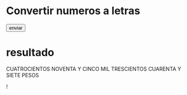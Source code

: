 
# Convertir numeros a letras





<button onclick="NumeroALetras(495347)">enviar</button>

# resultado
CUATROCIENTOS NOVENTA Y CINCO MIL TRESCIENTOS CUARENTA Y SIETE PESOS




!

